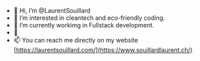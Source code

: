 - 👋 Hi, I’m @LaurentSouillard
- 👀 I’m interested in cleantech and eco-friendly coding.
- 🌱 I’m currently workimg in Fullstack development.
- 💞️
- 📫 You can reach me directly on my website [https://laurentsouillard.com/](https://www.souillardlaurent.ch/)

<!---
LaurentSouillard/LaurentSouillard is a ✨ special ✨ repository because its `README.md` (this file) appears on your GitHub profile.
You can click the Preview link to take a look at your changes.
--->
